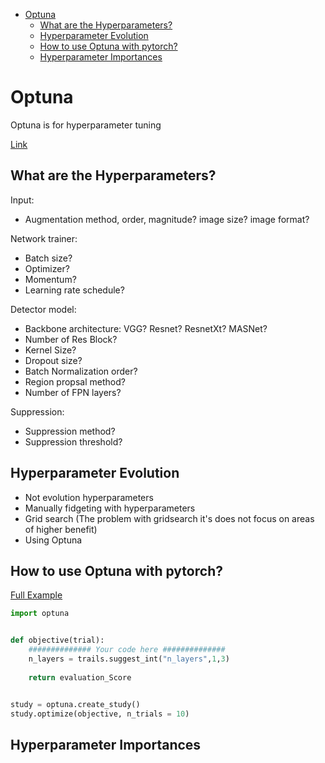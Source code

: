 <!--ts-->
   * [Optuna](#optuna)
      * [What are the Hyperparameters?](#what-are-the-hyperparameters)
      * [Hyperparameter Evolution](#hyperparameter-evolution)
      * [How to use Optuna with pytorch?](#how-to-use-optuna-with-pytorch)
      * [Hyperparameter Importances](#hyperparameter-importances)

<!-- Added by: gil_diy, at: Mon 08 Feb 2021 11:38:38 IST -->

<!--te-->
# Optuna	

Optuna is for hyperparameter tuning

[Link](https://youtu.be/P6NwZVl8ttc)

## What are the Hyperparameters?

Input:

* Augmentation method, order, magnitude? image size? image format? 

Network trainer:

* Batch size?
* Optimizer?
* Momentum?
* Learning rate schedule?

Detector model:

* Backbone architecture: VGG? Resnet? ResnetXt? MASNet?
* Number of Res Block?
* Kernel Size?
* Dropout size?
* Batch Normalization order? 
* Region propsal method?
* Number of FPN layers?

Suppression:

* Suppression method?
* Suppression threshold?

## Hyperparameter Evolution

* Not evolution hyperparameters
* Manually fidgeting with hyperparameters
* Grid search (The problem with gridsearch it's does not focus on areas of higher benefit)
* Using Optuna
 


## How to use Optuna with pytorch?

[Full Example](https://github.com/optuna/optuna/blob/master/examples/pytorch_simple.py)

```python
import optuna


def objective(trial):
	############## Your code here ##############
	n_layers = trails.suggest_int("n_layers",1,3)
	
	return evaluation_Score


study = optuna.create_study()
study.optimize(objective, n_trials = 10)
```

## Hyperparameter Importances
